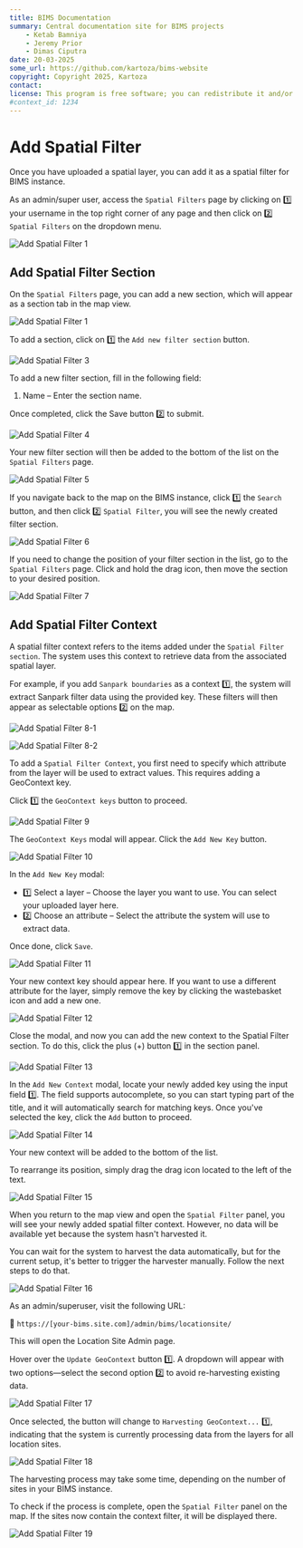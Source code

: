 ```yaml
---
title: BIMS Documentation
summary: Central documentation site for BIMS projects
    - Ketab Bamniya
    - Jeremy Prior
    - Dimas Ciputra
date: 20-03-2025
some_url: https://github.com/kartoza/bims-website
copyright: Copyright 2025, Kartoza
contact:
license: This program is free software; you can redistribute it and/or modify it under the terms of the GNU Affero General Public License as published by the Free Software Foundation; either version 3 of the License, or (at your option) any later version.
#context_id: 1234
---
```


# Add Spatial Filter

Once you have uploaded a spatial layer, you can add it as a spatial filter for BIMS instance.

As an admin/super user, access the `Spatial Filters` page by clicking on 1️⃣ your username in the top right corner of any page and then click on 2️⃣ `Spatial Filters` on the dropdown menu.

![Add Spatial Filter 1](./img/add-spatial-filter-1.png)

## Add Spatial Filter Section

On the `Spatial Filters` page, you can add a new section, which will appear as a section tab in the map view.

![Add Spatial Filter 1](./img/add-spatial-filter-2.png)

To add a section, click on 1️⃣ the `Add new filter section` button.

![Add Spatial Filter 3](./img/add-spatial-filter-3.png)

To add a new filter section, fill in the following field:

1. Name – Enter the section name.

Once completed, click the Save button 2️⃣ to submit.

![Add Spatial Filter 4](./img/add-spatial-filter-4.png)

Your new filter section will then be added to the bottom of the list on the `Spatial Filters` page.

![Add Spatial Filter 5](./img/add-spatial-filter-5.png)

If you navigate back to the map on the BIMS instance, click 1️⃣ the `Search` button, and then click 2️⃣ `Spatial Filter`, you will see the newly created filter section.

![Add Spatial Filter 6](./img/add-spatial-filter-6.png)

If you need to change the position of your filter section in the list, go to the `Spatial Filters` page. Click and hold the drag icon, then move the section to your desired position.

![Add Spatial Filter 7](./img/add-spatial-filter-7.png)

## Add Spatial Filter Context

A spatial filter context refers to the items added under the `Spatial Filter section`. The system uses this context to retrieve data from the associated spatial layer.

For example, if you add `Sanpark boundaries` as a context 1️⃣, the system will extract Sanpark filter data using the provided key. These filters will then appear as selectable options 2️⃣ on the map.

![Add Spatial Filter 8-1](./img/add-spatial-filter-8-1.png)

![Add Spatial Filter 8-2](./img/add-spatial-filter-8-2.png)

To add a `Spatial Filter Context`, you first need to specify which attribute from the layer will be used to extract values. This requires adding a GeoContext key.

Click 1️⃣ the `GeoContext keys` button to proceed.

![Add Spatial Filter 9](./img/add-spatial-filter-9.png)

The `GeoContext Keys` modal will appear. Click the `Add New Key` button.

![Add Spatial Filter 10](./img/add-spatial-filter-10.png)

In the `Add New Key` modal:

- 1️⃣ Select a layer – Choose the layer you want to use. You can select your uploaded layer here.
- 2️⃣ Choose an attribute – Select the attribute the system will use to extract data.

Once done, click `Save`.

![Add Spatial Filter 11](./img/add-spatial-filter-11.png)

Your new context key should appear here. If you want to use a different attribute for the layer, simply remove the key by clicking the wastebasket icon and add a new one. 

![Add Spatial Filter 12](./img/add-spatial-filter-12.png)

Close the modal, and now you can add the new context to the Spatial Filter section.
To do this, click the plus (+) button 1️⃣ in the section panel.

![Add Spatial Filter 13](./img/add-spatial-filter-13.png)

In the `Add New Context` modal, locate your newly added key using the input field 1️⃣. The field supports autocomplete, so you can start typing part of the title, and it will automatically search for matching keys.
Once you've selected the key, click the `Add` button to proceed.

![Add Spatial Filter 14](./img/add-spatial-filter-14.png)

Your new context will be added to the bottom of the list.

To rearrange its position, simply drag the drag icon located to the left of the text.

![Add Spatial Filter 15](./img/add-spatial-filter-15.png)

When you return to the map view and open the `Spatial Filter` panel, you will see your newly added spatial filter context. However, no data will be available yet because the system hasn't harvested it.

You can wait for the system to harvest the data automatically, but for the current setup, it's better to trigger the harvester manually. Follow the next steps to do that.

![Add Spatial Filter 16](./img/add-spatial-filter-16.png)

As an admin/superuser, visit the following URL:

🔗 `https://[your-bims.site.com]/admin/bims/locationsite/`

This will open the Location Site Admin page.

Hover over the `Update GeoContext` button 1️⃣. A dropdown will appear with two options—select the second option 2️⃣ to avoid re-harvesting existing data.

![Add Spatial Filter 17](./img/add-spatial-filter-17.png)

Once selected, the button will change to `Harvesting GeoContext...` 1️⃣, indicating that the system is currently processing data from the layers for all location sites.

![Add Spatial Filter 18](./img/add-spatial-filter-18.png)

The harvesting process may take some time, depending on the number of sites in your BIMS instance.

To check if the process is complete, open the `Spatial Filter` panel on the map. If the sites now contain the context filter, it will be displayed there.

![Add Spatial Filter 19](./img/add-spatial-filter-19.png)